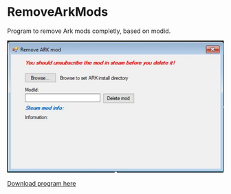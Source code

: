 # RemoveArkMods

Program to remove Ark mods completly, based on modid.

![screenshot](/RemoveArkMods/DeleteArkMods.jpg?raw=true)

[Download program here](https://github.com/JaRamOxO/RemoveArkMods/releases/latest)
